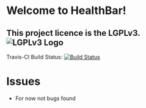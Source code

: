 # Welcome to HealthBar!

## This project licence is the LGPLv3. ![LGPLv3 Logo](https://img.rht0910.tk/lgplv3.png)

Travis-CI Build Status: [![Build Status](https://travis-ci.org/rht0910/HealthBar.svg?branch=master)](https://travis-ci.org/rht0910/HealthBar)

# Issues
* For now not bugs found